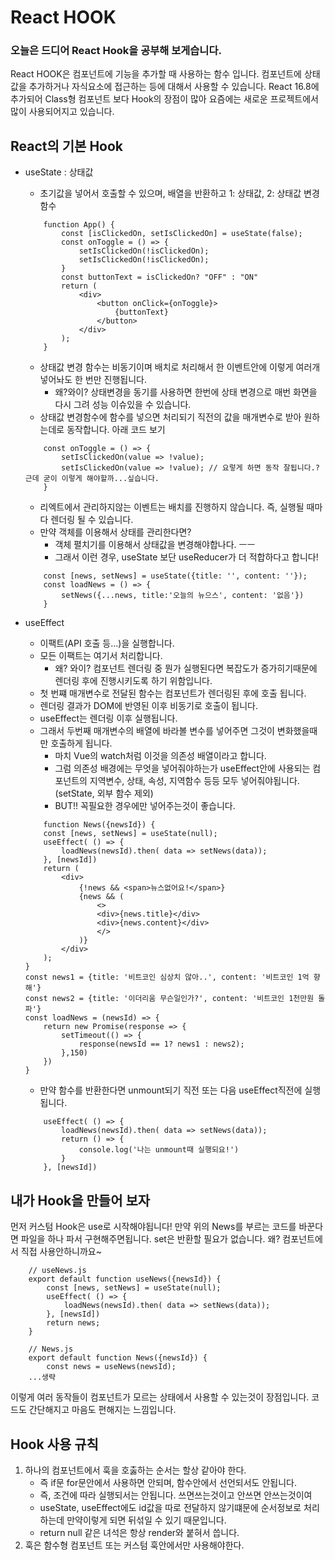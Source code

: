 # React HOOK

### 오늘은 드디어 React Hook을 공부해 보게습니다.
React HOOK은 컴포넌트에 기능을 추가할 때 사용하는 함수 입니다.
컴포넌트에 상태값을 추가하거나 자식요소에 접근하는 등에 대해서 사용할 수 있습니다.
React 16.8에 추가되어 Class형 컴포넌트 보다 Hook의 장점이 많아 요즘에는 새로운 프로젝트에서 많이 사용되어지고 있습니다.

## React의 기본 Hook

- useState : 상태값
    - 초기값을 넣어서 호출할 수 있으며, 배열을 반환하고 1: 상태값, 2: 상태값 변경 함수
    ```
        function App() {
            const [isClickedOn, setIsClickedOn] = useState(false);
            const onToggle = () => {
                setIsClickedOn(!isClickedOn);
                setIsClickedOn(!isClickedOn);
            }
            const buttonText = isClickedOn? "OFF" : "ON"
            return (
                <div>
                    <button onClick={onToggle}>
                        {buttonText}
                    </button>
                </div>
            );
        }
    ```
    - 상태값 변경 함수는 비동기이며 배치로 처리해서 한 이벤트안에 이렇게 여러개 넣어놔도 한 번만 진행됩니다.
        - 왜?와이? 상태변경을 동기를 사용하면 한번에 상태 변경으로 매번 화면을 다시 그려 성능 이슈있을 수 있습니다.
    - 상태값 변경함수에 함수를 넣으면 처리되기 직전의 값을 매개변수로 받아 원하는데로 동작합니다. 아래 코드 보기
    ```
        const onToggle = () => {
            setIsClickedOn(value => !value);
            setIsClickedOn(value => !value); // 요렇게 하면 동작 잘됩니다.? 근데 굳이 이렇게 해야할까...싶습니다.
        }
    ```
    - 리엑트에서 관리하지않는 이벤트는 배치를 진행하지 않습니다. 즉, 실행될 때마다 렌더링 될 수 있습니다.
    - 만약 객체를 이용해서 상태를 관리한다면?
        - 객체 펼치기를 이용해서 상태값을 변경해야합나다. ㅡㅡ
        - 그래서 이런 경우, useState 보단 useReducer가 더 적합하다고 합니다!
    ```
        const [news, setNews] = useState({title: '', content: ''});
        const loadNews = () => {
            setNews({...news, title:'오늘의 뉴으스', content: '없음'})
        }
    ```

- useEffect
    - 이팩트(API 호출 등...)을 실행합니다.
    - 모든 이팩트는 여기서 처리합니다.
        - 왜? 와이? 컴포넌트 렌더링 중 뭔가 실행된다면 복잡도가 증가히기때문에 렌더링 후에 진행시키도록 하기 위함입니다.
    - 첫 번쨰 매개변수로 전달된 함수는 컴포넌트가 렌더링된 후에 호출 됩니다.
    - 렌더링 결과가 DOM에 반영된 이후 비동기로 호출이 됩니다.
    - useEffect는 렌더링 이후 실행됩니다.
    - 그래서 두번째 매개변수의 배열에 바라볼 변수를 넣어주면 그것이 변화했을때만 호출하게 됩니다.
        - 마치 Vue의 watch처럼 이것을 의존성 배열이라고 합니다.
        - 그럼 의존성 배경에는 무엇을 넣어줘야하는가 useEffect안에 사용되는 컴포넌트의 지역변수, 상태, 속성, 지역함수 등등 모두 넣어줘야됩니다. (setState, 외부 함수  제외)
        - BUT!! 꼭필요한 경우에만 넣어주는것이 좋습니다.
    ```
        function News({newsId}) {
        const [news, setNews] = useState(null);
        useEffect( () => {
            loadNews(newsId).then( data => setNews(data));
        }, [newsId])
        return (
            <div>
                {!news && <span>뉴스없어요!</span>}
                {news && (
                    <>
                    <div>{news.title}</div>
                    <div>{news.content}</div>
                    </>
                )}
            </div>
        );
    }
    const news1 = {title: '비트코인 심상치 않아..', content: '비트코인 1억 향해'}
    const news2 = {title: '이더리움 무슨일인가?', content: '비트코인 1천만원 돌파'}
    const loadNews = (newsId) => {
        return new Promise(response => {
            setTimeout(() => {
                response(newsId == 1? news1 : news2);
            },150)
        })
    }
    ```
    - 만약 함수를 반환한다면 unmount되기 직전 또는 다음 useEffect직전에 실행됩니다.
    ```
        useEffect( () => {
            loadNews(newsId).then( data => setNews(data));
            return () => {
                console.log('나는 unmount때 실행되요!')
            }
        }, [newsId])
    ```

## 내가 Hook을 만들어 보자
먼저 커스텀 Hook은 use로 시작해야됩니다!
만약 위의 News를 부르는 코드를 바꾼다면 파일을 하나 파서 구현해주면됩니다.
set은 반환할 필요가 없습니다. 왜? 컴포넌트에서 직접 사용안하니까요~
```
    // useNews.js
    export default function useNews({newsId}) {
        const [news, setNews] = useState(null);
        useEffect( () => {
            loadNews(newsId).then( data => setNews(data));
        }, [newsId])
        return news;
    }
```

```
    // News.js
    export default function News({newsId}) {
        const news = useNews(newsId);
    ...생략
```

이렇게 여러 동작들이 컴포넌트가 모르는 상태에서 사용할 수 있는것이 장점입니다. 코드도 간단해지고 마음도 편해지는 느낌입니다. 

## Hook 사용 규칙
1. 하나의 컴포넌트에서 훅을 호춣하는 순서는 할상 같아야 한다.
    - 즉 if문 for문안에서 사용하면 안되며, 함수안에서 선언되서도 안됩니다.
    - 즉, 조건에 따라 실행되서는 안됩니다. 쓰면쓰는것이고 안쓰면 안쓰는것이여
    - useState, useEffect에도 id값을 따로 전달하지 않기떄문에 순서정보로 처리하는데 만약이렇게 되면 뒤섞일 수 있기 때문입니다.
    - return null 같은 녀석은 항상 render와 붙혀서 씁니다.
2. 훅은 함수형 컴포넌트 또는 커스텀 훅안에서만 사용해야한다.
